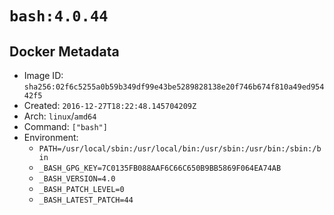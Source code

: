 # `bash:4.0.44`

## Docker Metadata

- Image ID: `sha256:02f6c5255a0b59b349df99e43be5289828138e20f746b674f810a49ed95442f5`
- Created: `2016-12-27T18:22:48.145704209Z`
- Arch: `linux`/`amd64`
- Command: `["bash"]`
- Environment:
  - `PATH=/usr/local/sbin:/usr/local/bin:/usr/sbin:/usr/bin:/sbin:/bin`
  - `_BASH_GPG_KEY=7C0135FB088AAF6C66C650B9BB5869F064EA74AB`
  - `_BASH_VERSION=4.0`
  - `_BASH_PATCH_LEVEL=0`
  - `_BASH_LATEST_PATCH=44`
